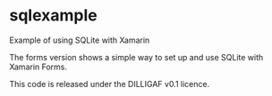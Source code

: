 # sqlexample
Example of using SQLite with Xamarin

The forms version shows a simple way to set up and use SQLite with Xamarin Forms. 

This code is released under the DILLIGAF v0.1 licence.
